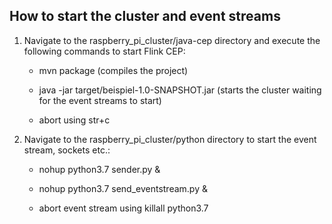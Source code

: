 ## How to start the cluster and event streams

1. Navigate to the raspberry_pi_cluster/java-cep directory and execute the following commands to start Flink CEP:

	- mvn package (compiles the project)

	- java -jar target/beispiel-1.0-SNAPSHOT.jar (starts the cluster waiting for the event streams to start)

	- abort using str+c

2. Navigate to the raspberry_pi_cluster/python directory to start the event stream, sockets etc.:

    - nohup python3.7 sender.py &
    
    - nohup python3.7 send_eventstream.py &
    
    - abort event stream using killall python3.7


